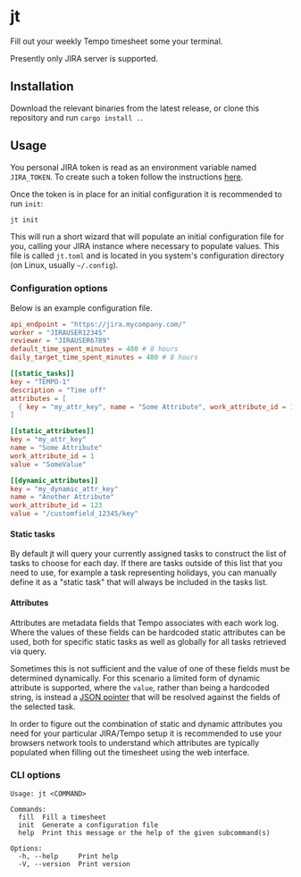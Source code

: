 # jt

Fill out your weekly Tempo timesheet some your terminal.

Presently only JIRA server is supported.

## Installation

Download the relevant binaries from the latest release, or clone this repository
and run `cargo install .`.

## Usage

You personal JIRA token is read as an environment variable named `JIRA_TOKEN`.
To create such a token follow the instructions
[here](https://confluence.atlassian.com/enterprise/using-personal-access-tokens-1026032365.html).

Once the token is in place for an initial configuration it is recommended to run
`init`:

```sh
jt init
```

This will run a short wizard that will populate an initial configuration file
for you, calling your JIRA instance where necessary to populate values. This
file is called `jt.toml` and is located in you system's configuration directory
(on Linux, usually `~/.config`).

### Configuration options

Below is an example configuration file.

```toml
api_endpoint = "https://jira.mycompany.com/"
worker = "JIRAUSER12345"
reviewer = "JIRAUSER6789"
default_time_spent_minutes = 480 # 8 hours
daily_target_time_spent_minutes = 480 # 8 hours

[[static_tasks]]
key = "TEMPO-1"
description = "Time off"
attributes = [
  { key = "my_attr_key", name = "Some Attribute", work_attribute_id = 1, value = "SomeValue" },
]

[[static_attributes]]
key = "my_attr_key"
name = "Some Attribute"
work_attribute_id = 1
value = "SomeValue"

[[dynamic_attributes]]
key = "my_dynamic_attr_key"
name = "Another Attribute"
work_attribute_id = 123
value = "/customfield_12345/key"

```

#### Static tasks

By default jt will query your currently assigned tasks to construct the list of
tasks to choose for each day. If there are tasks outside of this list that you
need to use, for example a task representing holidays, you can manually define
it as a "static task" that will always be included in the tasks list.

#### Attributes

Attributes are metadata fields that Tempo associates with each work log. Where
the values of these fields can be hardcoded static attributes can be used, both
for specific static tasks as well as globally for all tasks retrieved via query.

Sometimes this is not sufficient and the value of one of these fields must be
determined dynamically. For this scenario a limited form of dynamic attribute is
supported, where the `value`, rather than being a hardcoded string, is instead a
[JSON pointer](https://www.rfc-editor.org/rfc/rfc6901) that will be resolved
against the fields of the selected task.

In order to figure out the combination of static and dynamic attributes you need
for your particular JIRA/Tempo setup it is recommended to use your browsers
network tools to understand which attributes are typically populated when
filling out the timesheet using the web interface.

### CLI options

```
Usage: jt <COMMAND>

Commands:
  fill  Fill a timesheet
  init  Generate a configuration file
  help  Print this message or the help of the given subcommand(s)

Options:
  -h, --help     Print help
  -V, --version  Print version
```
